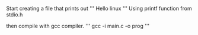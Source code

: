 Start creating a file that prints out 
'''
Hello linux 
'''
Using printf function from stdio.h

then compile with gcc compiler.
'''
gcc -i main.c -o prog
'''
